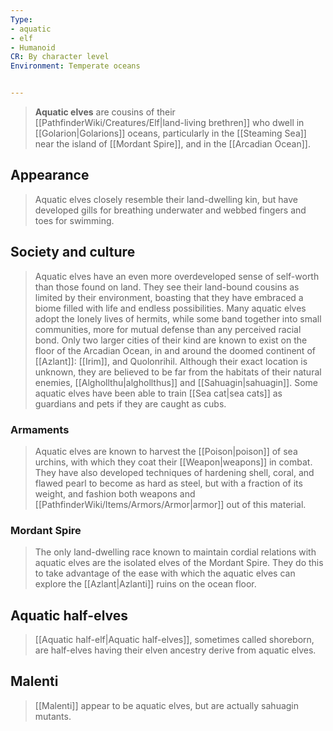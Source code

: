 ```yaml
---
Type:
- aquatic
- elf
- Humanoid
CR: By character level
Environment: Temperate oceans


---
```


> **Aquatic elves** are cousins of their [[PathfinderWiki/Creatures/Elf|land-living brethren]] who dwell in [[Golarion|Golarions]] oceans, particularly in the [[Steaming Sea]] near the island of [[Mordant Spire]], and in the [[Arcadian Ocean]].



## Appearance

> Aquatic elves closely resemble their land-dwelling kin, but have developed gills for breathing underwater and webbed fingers and toes for swimming.


## Society and culture

> Aquatic elves have an even more overdeveloped sense of self-worth than those found on land. They see their land-bound cousins as limited by their environment, boasting that they have embraced a biome filled with life and endless possibilities. Many aquatic elves adopt the lonely lives of hermits, while some band together into small communities, more for mutual defense than any perceived racial bond. Only two larger cities of their kind are known to exist on the floor of the Arcadian Ocean, in and around the doomed continent of [[Azlant]]: [[Irim]], and Quolonrihil. Although their exact location is unknown, they are believed to be far from the habitats of their natural enemies, [[Alghollthu|alghollthus]] and [[Sahuagin|sahuagin]].
> Some aquatic elves have been able to train [[Sea cat|sea cats]] as guardians and pets if they are caught as cubs.


### Armaments

> Aquatic elves are known to harvest the [[Poison|poison]] of sea urchins, with which they coat their [[Weapon|weapons]] in combat. They have also developed techniques of hardening shell, coral, and flawed pearl to become as hard as steel, but with a fraction of its weight, and fashion both weapons and [[PathfinderWiki/Items/Armors/Armor|armor]] out of this material.


### Mordant Spire

> The only land-dwelling race known to maintain cordial relations with aquatic elves are the isolated elves of the Mordant Spire. They do this to take advantage of the ease with which the aquatic elves can explore the [[Azlant|Azlanti]] ruins on the ocean floor.


## Aquatic half-elves

> [[Aquatic half-elf|Aquatic half-elves]], sometimes called shoreborn, are half-elves having their elven ancestry derive from aquatic elves.


## Malenti

> [[Malenti]] appear to be aquatic elves, but are actually sahuagin mutants.










